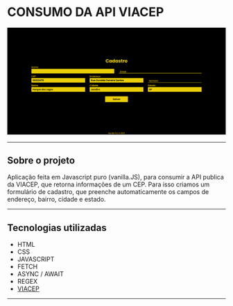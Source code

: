 # CONSUMO DA API VIACEP

![](./img/captura_tela.png)

---

## Sobre o projeto

Aplicação feita em Javascript puro (vanilla.JS), para consumir a API publica da VIACEP, que retorna informações de um CEP.
Para isso criamos um formulário de cadastro, que preenche automaticamente os campos de endereço, bairro, cidade e estado.

---
## Tecnologias utilizadas
 - HTML
 - CSS
 - JAVASCRIPT
 - FETCH
 - ASYNC / AWAIT
 - REGEX
 - [VIACEP](https://viacep.com.br/)

 ---


